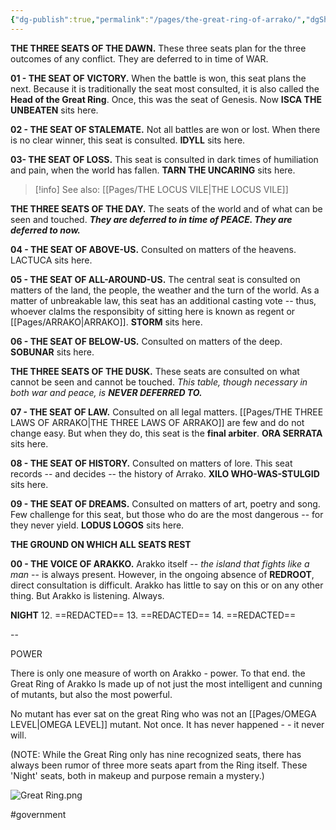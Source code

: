 ```yaml
---
{"dg-publish":true,"permalink":"/pages/the-great-ring-of-arrako/","dgShowLocalGraph":true}
---
```



**THE THREE SEATS OF THE DAWN.** These three seats plan for the three outcomes of any conflict. They are deferred to in time of WAR.

**01 - THE SEAT OF VICTORY.** When the battle is won, this seat plans the next. Because it is traditionally the seat most consulted, it is also called the **Head of the Great Ring**. Once, this was the seat of Genesis. Now **ISCA THE UNBEATEN** sits here.

**02 - THE SEAT OF STALEMATE.** Not all battles are won or lost. When there is no clear winner, this seat is consulted. **IDYLL** sits here.

**03- THE SEAT OF LOSS.** This seat is consulted in dark times of humiliation and pain, when the world has fallen. **TARN THE UNCARING** sits here.

>[!info] See also:
>[[Pages/THE LOCUS VILE\|THE LOCUS VILE]]

**THE THREE SEATS OF THE DAY.** The seats of the world and of what can be seen and touched. ***They are deferred to in time of PEACE. They are deferred to now.***

**04 - THE SEAT OF ABOVE-US.** Consulted on matters of the heavens. LACTUCA sits here.

**05 - THE SEAT OF ALL-AROUND-US.** The central seat is consulted on matters of the land, the people, the weather and the turn of the world. As a matter of unbreakable law, this seat has an additional casting vote -- thus, whoever claIms the responsibity of sitting here is known as regent or [[Pages/ARRAKO\|ARRAKO]]. **STORM** sits here.

**06 - THE SEAT OF BELOW-US.** Consulted on matters of the deep. **SOBUNAR** sits here.


**THE THREE SEATS OF THE DUSK.** These seats are consulted on what cannot be seen and cannot be touched. *This table, though necessary in both war and peace, is **NEVER DEFERRED TO.***

**07 - THE SEAT OF LAW.** Consulted on all legal matters. [[Pages/THE THREE LAWS OF ARRAKO\|THE THREE LAWS OF ARRAKO]] are few and do not change easy. But when they do, this seat is the **final arbiter**. **ORA SERRATA** sits here.

**08 - THE SEAT OF HISTORY.** Consulted on matters of lore. This seat records --  and decides -- the history of Arrako. **XILO WHO-WAS-STULGID** sits here.

**09 - THE SEAT OF DREAMS.** Consulted on matters of art, poetry and song. Few challenge for this seat, but those who do are the most dangerous -- for they never yield. **LODUS LOGOS** sits here.


**THE GROUND ON WHICH ALL SEATS REST**

**00 - THE VOICE OF ARAKKO.** Arakko itself -- *the island that fights like a man* -- is always present. However, in the ongoing absence of **REDROOT**, direct consultation is difficult. Arakko has little to say on this or on any other thing. But Arakko is listening. Always.


**NIGHT**
12. ==REDACTED==
13. ==REDACTED==
14. ==REDACTED==

--

POWER 

There is only one measure of worth on Arakko - power. To that end. the Great Ring of Arakko ls made up of not just the most intelligent and cunning of mutants, but also the most powerful.

No mutant has ever sat on the great Ring who was not an [[Pages/OMEGA LEVEL\|OMEGA LEVEL]] mutant. Not once. It has never happened - - it never will.

(NOTE: While the Great Ring only has nine recognized seats, there has always been rumor of three more seats apart from the Ring itself. These 'Night' seats, both in makeup and purpose remain a mystery.)

![Great Ring.png](/img/user/Assets/Great%20Ring.png)

#government 